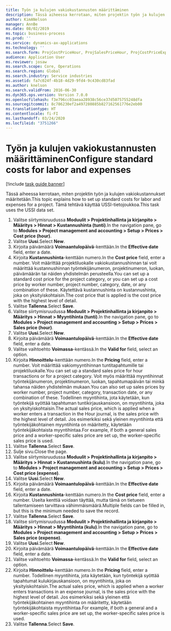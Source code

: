 ```yaml
---
title: Työn ja kulujen vakiokustannusten määrittäminen
description: Tässä aiheessa kerrotaan, miten projektin työn ja kulujen vakiokustannukset määritetään.
author: KimANelson
manager: AnnBe
ms.date: 08/02/2019
ms.topic: business-process
ms.prod: ''
ms.service: dynamics-ax-applications
ms.technology: ''
ms.search.form: ProjCostPriceHour, ProjSalesPriceHour, ProjCostPriceExpense, ProjSalesPriceCost
audience: Application User
ms.reviewer: josaw
ms.search.scope: Core, Operations
ms.search.region: Global
ms.search.industry: Service industries
ms.assetid: fa7c024f-4b18-4d29-9fd4-9c430cd83fad
ms.author: knelson
ms.search.validFrom: 2016-06-30
ms.dyn365.ops.version: Version 7.0.0
ms.openlocfilehash: f3e796cc03aeaa28938c56ce37d5075755248dfa
ms.sourcegitcommit: 8c786230ef2a497280885b827162561776e2eb00
ms.translationtype: HT
ms.contentlocale: fi-FI
ms.lasthandoff: 03/24/2020
ms.locfileid: "3751266"
---
```

# <a name="configure-standard-costs-for-labor-and-expenses"></a><span data-ttu-id="50887-103">Työn ja kulujen vakiokustannusten määrittäminen</span><span class="sxs-lookup"><span data-stu-id="50887-103">Configure standard costs for labor and expenses</span></span>

[!include [task guide banner](../../includes/task-guide-banner.md)]

<span data-ttu-id="50887-104">Tässä aiheessa kerrotaan, miten projektin työn ja kulujen vakiokustannukset määritetään.</span><span class="sxs-lookup"><span data-stu-id="50887-104">This topic explains how to set up standard costs for labor and expenses for a project.</span></span> <span data-ttu-id="50887-105">Tämä tehtävä käyttää USSI-tietojoukkoa.</span><span class="sxs-lookup"><span data-stu-id="50887-105">This task uses the USSI data set.</span></span>

1. <span data-ttu-id="50887-106">Valitse siirtymisruudussa **Moduulit > Projektinhallinta ja kirjanpito > Määritys > Hinnat > Kustannushinta (tunti)**.</span><span class="sxs-lookup"><span data-stu-id="50887-106">In the navigation pane, go to **Modules > Project management and accounting > Setup > Prices > Cost price (hour)**.</span></span>
2. <span data-ttu-id="50887-107">Valitse **Uusi**.</span><span class="sxs-lookup"><span data-stu-id="50887-107">Select **New**.</span></span>
3. <span data-ttu-id="50887-108">Kirjoita päivämäärä **Voimaantulopäivä**-kenttään.</span><span class="sxs-lookup"><span data-stu-id="50887-108">In the **Effective date** field, enter a date.</span></span>
4. <span data-ttu-id="50887-109">Kirjoita **Kustannushinta**-kenttään numero.</span><span class="sxs-lookup"><span data-stu-id="50887-109">In the **Cost price** field, enter a number.</span></span> <span data-ttu-id="50887-110">Voit määrittää projektiluokalle vakiokustannushinnan tai voit määrittää kustannushinnan työntekijänumeron, projektinumeron, luokan, päivämäärän tai näiden yhdistelmän perusteella.</span><span class="sxs-lookup"><span data-stu-id="50887-110">You can set up a standard cost price for the project category, or you can set up a cost price by worker number, project number, category, date, or any combination of these.</span></span> <span data-ttu-id="50887-111">Käytettävä kustannushinta on kustannushinta, joka on yksityiskohtaisin.</span><span class="sxs-lookup"><span data-stu-id="50887-111">The cost price that is applied is the cost price with the highest level of detail.</span></span>  
5. <span data-ttu-id="50887-112">Valitse **Tallenna**.</span><span class="sxs-lookup"><span data-stu-id="50887-112">Select **Save**.</span></span>
6. <span data-ttu-id="50887-113">Valitse siirtymisruudussa **Moduulit > Projektinhallinta ja kirjanpito > Määritys > Hinnat > Myyntihinta (tunti)**.</span><span class="sxs-lookup"><span data-stu-id="50887-113">In the navigation pane, go to **Modules > Project management and accounting > Setup > Prices > Sales price (hour)**.</span></span>
7. <span data-ttu-id="50887-114">Valitse **Uusi**.</span><span class="sxs-lookup"><span data-stu-id="50887-114">Select **New**.</span></span>
8. <span data-ttu-id="50887-115">Kirjoita päivämäärä **Voimaantulopäivä**-kenttään.</span><span class="sxs-lookup"><span data-stu-id="50887-115">In the **Effective date** field, enter a date.</span></span>
9. <span data-ttu-id="50887-116">Valitse vaihtoehto **Voimassa**-kentässä.</span><span class="sxs-lookup"><span data-stu-id="50887-116">In the **Valid for** field, select an option.</span></span>
10. <span data-ttu-id="50887-117">Kirjoita **Hinnoittelu**-kenttään numero.</span><span class="sxs-lookup"><span data-stu-id="50887-117">In the **Pricing** field, enter a number.</span></span> <span data-ttu-id="50887-118">Voit määrittää vakiomyyntihinnan tuntitapahtumille tai projektiluokalle.</span><span class="sxs-lookup"><span data-stu-id="50887-118">You can set up a standard sales price for hour transactions or for a project category.</span></span> <span data-ttu-id="50887-119">Voit myös määrittää myyntihinnat työntekijänumeron, projektinumeron, luokan, tapahtumapäivän tai minkä tahansa näiden yhdistelmän mukaan.</span><span class="sxs-lookup"><span data-stu-id="50887-119">You can also set up sales prices by worker number, project number, category, transaction date, or any combination of these.</span></span> <span data-ttu-id="50887-120">Todellinen myyntihinta, jota käytetään, kun työntekijä syöttää tapahtuman tuntikirjauskansioon, on myyntihinta, joka on yksityiskohtaisin.</span><span class="sxs-lookup"><span data-stu-id="50887-120">The actual sales price, which is applied when a worker enters a transaction in the Hour journal, is the sales price with the highest level of detail.</span></span> <span data-ttu-id="50887-121">Jos esimerkiksi sekä yleinen myyntihinta että työntekijäkohtainen myyntihinta on määritetty, käytetään työntekijäkohtaista myyntihintaa.</span><span class="sxs-lookup"><span data-stu-id="50887-121">For example, if both a general sales price and a worker-specific sales price are set up, the worker-specific sales price is used.</span></span>  
11. <span data-ttu-id="50887-122">Valitse **Tallenna**.</span><span class="sxs-lookup"><span data-stu-id="50887-122">Select **Save**.</span></span>
12. <span data-ttu-id="50887-123">Sulje sivu.</span><span class="sxs-lookup"><span data-stu-id="50887-123">Close the page.</span></span>
13. <span data-ttu-id="50887-124">Valitse siirtymisruudussa **Moduulit > Projektinhallinta ja kirjanpito > Määritys > Hinnat > Kustannushinta (kulu)**.</span><span class="sxs-lookup"><span data-stu-id="50887-124">In the navigation pane, go to **Modules > Project management and accounting > Setup > Prices > Cost price (expense)**.</span></span>
14. <span data-ttu-id="50887-125">Valitse **Uusi**.</span><span class="sxs-lookup"><span data-stu-id="50887-125">Select **New**.</span></span>
15. <span data-ttu-id="50887-126">Kirjoita päivämäärä **Voimaantulopäivä**-kenttään.</span><span class="sxs-lookup"><span data-stu-id="50887-126">In the **Effective date** field, enter a date.</span></span>
16. <span data-ttu-id="50887-127">Kirjoita **Kustannushinta**-kenttään numero.</span><span class="sxs-lookup"><span data-stu-id="50887-127">In the **Cost price** field, enter a number.</span></span> <span data-ttu-id="50887-128">Useita kenttiä voidaan täyttää, mutta tämä on tietueen tallentamiseen tarvittava vähimmäismäärä.</span><span class="sxs-lookup"><span data-stu-id="50887-128">Multiple fields can be filled in, but this is the minimum needed to save the record.</span></span>  
17. <span data-ttu-id="50887-129">Valitse **Tallenna**.</span><span class="sxs-lookup"><span data-stu-id="50887-129">Select **Save**.</span></span>
18. <span data-ttu-id="50887-130">Valitse siirtymisruudussa **Moduulit > Projektinhallinta ja kirjanpito > Määritys > Hinnat > Myyntihinta (kulu)**.</span><span class="sxs-lookup"><span data-stu-id="50887-130">In the navigation pane, go to **Modules > Project management and accounting > Setup > Prices > Sales price (expense)**.</span></span>
19. <span data-ttu-id="50887-131">Valitse **Uusi**.</span><span class="sxs-lookup"><span data-stu-id="50887-131">Select **New**.</span></span>
20. <span data-ttu-id="50887-132">Kirjoita päivämäärä **Voimaantulopäivä**-kenttään.</span><span class="sxs-lookup"><span data-stu-id="50887-132">In the **Effective date** field, enter a date.</span></span>
21. <span data-ttu-id="50887-133">Valitse vaihtoehto **Voimassa**-kentässä.</span><span class="sxs-lookup"><span data-stu-id="50887-133">In the **Valid for** field, select an option.</span></span>
22. <span data-ttu-id="50887-134">Kirjoita **Hinnoittelu**-kenttään numero.</span><span class="sxs-lookup"><span data-stu-id="50887-134">In the **Pricing** field, enter a number.</span></span> <span data-ttu-id="50887-135">Todellinen myyntihinta, jota käytetään, kun työntekijä syöttää tapahtumat kulukirjauskansioon, on myyntihinta, joka on yksityiskohtaisin.</span><span class="sxs-lookup"><span data-stu-id="50887-135">The actual sales price, which is applied when a worker enters transactions in an expense journal, is the sales price with the highest level of detail.</span></span> <span data-ttu-id="50887-136">Jos esimerkiksi sekä yleinen että työntekijäkohtainen myyntihinta on määritetty, käytetään työntekijäkohtaista myyntihintaa.</span><span class="sxs-lookup"><span data-stu-id="50887-136">For example, if both a general and a worker-specific sales price are set up, the worker-specific sales price is used.</span></span>  
23. <span data-ttu-id="50887-137">Valitse **Tallenna**.</span><span class="sxs-lookup"><span data-stu-id="50887-137">Select **Save**.</span></span>

